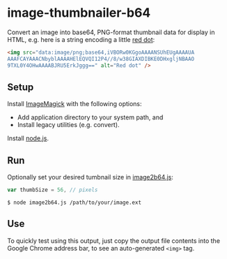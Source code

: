 # image-thumbnailer-b64

Convert an image into base64, PNG-format thumbnail data for display in HTML, e.g. here is a string encoding a little [red dot](https://en.wikipedia.org/wiki/Data_URI_scheme#HTML):
```html
<img src="data:image/png;base64,iVBORw0KGgoAAAANSUhEUgAAAAUA
AAAFCAYAAACNbyblAAAAHElEQVQI12P4//8/w38GIAXDIBKE0DHxgljNBAAO
9TXL0Y4OHwAAAABJRU5ErkJggg==" alt="Red dot" />
```

## Setup
Install [ImageMagick](http://www.imagemagick.org/script/binary-releases.php) with the following options:
- Add application directory to your system path, and
- Install legacy utilities (e.g. convert).

Install [node.js](https://nodejs.org/en/download/).

## Run
Optionally set your desired tumbnail size in [image2b64.js](https://github.com/cblanks/image-thumbnailer-b64/blob/master/image2b64.js):
```javascript
var thumbSize = 56, // pixels
```

```
$ node image2b64.js /path/to/your/image.ext
```

## Use
To quickly test using this output, just copy the output file contents into the Google Chrome address bar, to see an auto-generated `<img>` tag.
